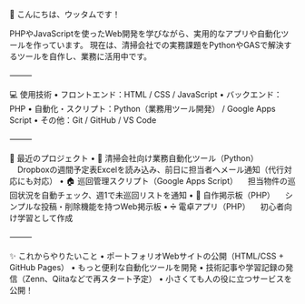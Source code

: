 
👋 こんにちは、ウッタムです！

PHPやJavaScriptを使ったWeb開発を学びながら、実用的なアプリや自動化ツールを作っています。
現在は、清掃会社での実務課題をPythonやGASで解決するツールを自作し、業務に活用中です。

⸻

💻 使用技術
	•	フロントエンド：HTML / CSS / JavaScript
	•	バックエンド：PHP
	•	自動化・スクリプト：Python（業務用ツール開発） / Google Apps Script
	•	その他：Git / GitHub / VS Code

⸻

📂 最近のプロジェクト
	•	🧹 清掃会社向け業務自動化ツール（Python）
　Dropboxの週間予定表Excelを読み込み、前日に担当者へメール通知（代行対応にも対応）
	•	🏠 巡回管理スクリプト（Google Apps Script）
　担当物件の巡回状況を自動チェック、週1で未巡回リストを通知
	•	📝 自作掲示板（PHP）
　シンプルな投稿・削除機能を持つWeb掲示板
	•	➗ 電卓アプリ（PHP）
　初心者向け学習として作成

⸻

✨ これからやりたいこと
	•	ポートフォリオWebサイトの公開（HTML/CSS + GitHub Pages）
	•	もっと便利な自動化ツールを開発
	•	技術記事や学習記録の発信（Zenn、Qiitaなどで再スタート予定）
	•	小さくても人の役に立つサービスを公開！
